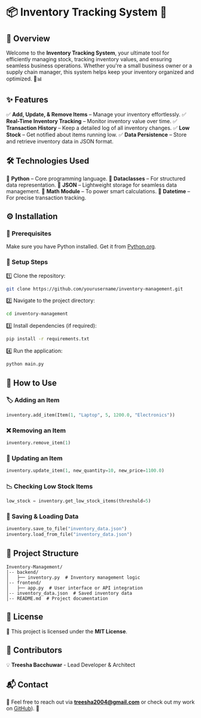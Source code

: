 # 📦 Inventory Tracking System 🚀

## 🌟 Overview
Welcome to the **Inventory Tracking System**, your ultimate tool for efficiently managing stock, tracking inventory values, and ensuring seamless business operations. Whether you're a small business owner or a supply chain manager, this system helps keep your inventory organized and optimized. 🏬📊

## ✨ Features
✅ **Add, Update, & Remove Items** – Manage your inventory effortlessly.
✅ **Real-Time Inventory Tracking** – Monitor inventory value over time.
✅ **Transaction History** – Keep a detailed log of all inventory changes.
✅ **Low Stock** – Get notified about items running low.
✅ **Data Persistence** – Store and retrieve inventory data in JSON format.

## 🛠 Technologies Used
🔹 **Python** – Core programming language.
🔹 **Dataclasses** – For structured data representation.
🔹 **JSON** – Lightweight storage for seamless data management.
🔹 **Math Module** – To power smart calculations.
🔹 **Datetime** – For precise transaction tracking.

## ⚙️ Installation
### 📌 Prerequisites
Make sure you have Python installed. Get it from [Python.org](https://www.python.org/downloads/).

### 🚀 Setup Steps
1️⃣ Clone the repository:
   ```sh
   git clone https://github.com/yourusername/inventory-management.git
   ```
2️⃣ Navigate to the project directory:
   ```sh
   cd inventory-management
   ```
3️⃣ Install dependencies (if required):
   ```sh
   pip install -r requirements.txt
   ```
4️⃣ Run the application:
   ```sh
   python main.py
   ```

## 📖 How to Use
### 🏷 Adding an Item
```python
inventory.add_item(Item(1, "Laptop", 5, 1200.0, "Electronics"))
```

### ❌ Removing an Item
```python
inventory.remove_item(1)
```

### 🔄 Updating an Item
```python
inventory.update_item(1, new_quantity=10, new_price=1100.0)
```

### 📉 Checking Low Stock Items
```python
low_stock = inventory.get_low_stock_items(threshold=5)
```

### 💾 Saving & Loading Data
```python
inventory.save_to_file("inventory_data.json")
inventory.load_from_file("inventory_data.json")
```

## 📂 Project Structure
```
Inventory-Management/
│-- backend/
│   ├── inventory.py  # Inventory management logic
│-- frontend/
│   ├── app.py  # User interface or API integration
│-- inventory_data.json  # Saved inventory data
│-- README.md  # Project documentation
```

## 📜 License
🔖 This project is licensed under the **MIT License**.

## 👥 Contributors
💡 **Treesha Bacchuwar** - Lead Developer & Architect

## 📬 Contact
📧 Feel free to reach out via **treesha2004@gmail.com** or check out my work on [GitHub](https://github.com/TreeshaBacchuwar)). 🚀

